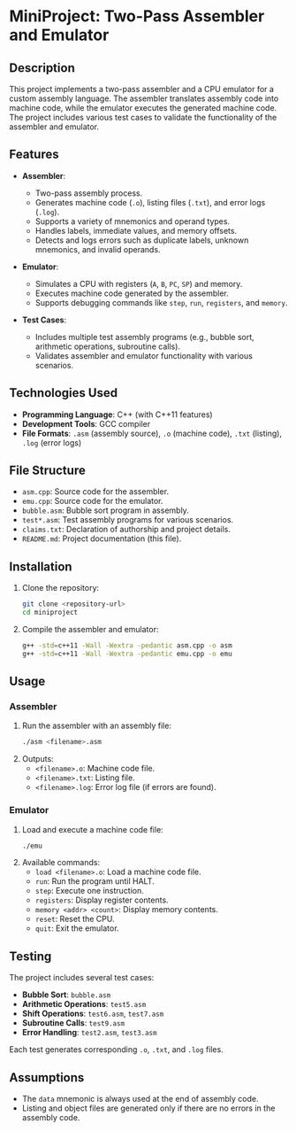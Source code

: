 # MiniProject: Two-Pass Assembler and Emulator

## Description
This project implements a two-pass assembler and a CPU emulator for a custom assembly language. The assembler translates assembly code into machine code, while the emulator executes the generated machine code. The project includes various test cases to validate the functionality of the assembler and emulator.

## Features
- **Assembler**:
  - Two-pass assembly process.
  - Generates machine code (`.o`), listing files (`.txt`), and error logs (`.log`).
  - Supports a variety of mnemonics and operand types.
  - Handles labels, immediate values, and memory offsets.
  - Detects and logs errors such as duplicate labels, unknown mnemonics, and invalid operands.

- **Emulator**:
  - Simulates a CPU with registers (`A`, `B`, `PC`, `SP`) and memory.
  - Executes machine code generated by the assembler.
  - Supports debugging commands like `step`, `run`, `registers`, and `memory`.

- **Test Cases**:
  - Includes multiple test assembly programs (e.g., bubble sort, arithmetic operations, subroutine calls).
  - Validates assembler and emulator functionality with various scenarios.

## Technologies Used
- **Programming Language**: C++ (with C++11 features)
- **Development Tools**: GCC compiler
- **File Formats**: `.asm` (assembly source), `.o` (machine code), `.txt` (listing), `.log` (error logs)

## File Structure
- `asm.cpp`: Source code for the assembler.
- `emu.cpp`: Source code for the emulator.
- `bubble.asm`: Bubble sort program in assembly.
- `test*.asm`: Test assembly programs for various scenarios.
- `claims.txt`: Declaration of authorship and project details.
- `README.md`: Project documentation (this file).

## Installation
1. Clone the repository:
   ```bash
   git clone <repository-url>
   cd miniproject
   ```
2. Compile the assembler and emulator:
   ```bash
   g++ -std=c++11 -Wall -Wextra -pedantic asm.cpp -o asm
   g++ -std=c++11 -Wall -Wextra -pedantic emu.cpp -o emu
   ```

## Usage
### Assembler
1. Run the assembler with an assembly file:
   ```bash
   ./asm <filename>.asm
   ```
2. Outputs:
   - `<filename>.o`: Machine code file.
   - `<filename>.txt`: Listing file.
   - `<filename>.log`: Error log file (if errors are found).

### Emulator
1. Load and execute a machine code file:
   ```bash
   ./emu
   ```
2. Available commands:
   - `load <filename>.o`: Load a machine code file.
   - `run`: Run the program until HALT.
   - `step`: Execute one instruction.
   - `registers`: Display register contents.
   - `memory <addr> <count>`: Display memory contents.
   - `reset`: Reset the CPU.
   - `quit`: Exit the emulator.

## Testing
The project includes several test cases:
- **Bubble Sort**: `bubble.asm`
- **Arithmetic Operations**: `test5.asm`
- **Shift Operations**: `test6.asm`, `test7.asm`
- **Subroutine Calls**: `test9.asm`
- **Error Handling**: `test2.asm`, `test3.asm`

Each test generates corresponding `.o`, `.txt`, and `.log` files.

## Assumptions
- The `data` mnemonic is always used at the end of assembly code.
- Listing and object files are generated only if there are no errors in the assembly code.

